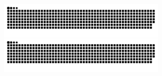 ![github contribution grid snake animation](https://raw.githubusercontent.com/fulsep/fulsep/output/github-snake-dark.svg#gh-dark-mode-only)![github contribution grid snake animation](https://raw.githubusercontent.com/fulsep/fulsep/output/github-snake.svg#gh-light-mode-only)
